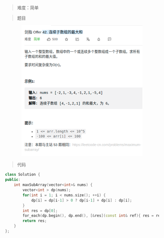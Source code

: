 > 难度：简单

> 题目
<div align="center" style="zoom:80%"><img src="./pic/42-1.png"></div>

> 代码

```cpp
class Solution {
public:
    int maxSubArray(vector<int>& nums) {
        vector<int > dp(nums);
        for(int i = 1; i < nums.size(); ++i) {
            dp[i] = dp[i-1] > 0 ? dp[i-1] + dp[i] : dp[i];
        }
        int res = dp[0];
        for_each(dp.begin(), dp.end(), [&res](const int& ref){ res = res < ref ? ref : res; });
        return res;
    }
};
```